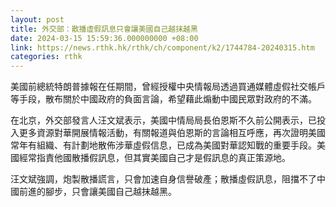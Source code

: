 ```yaml
---
layout: post
title: 外交部：散播虛假訊息只會讓美國自己越抹越黑
date: 2024-03-15 15:59:36.000000000 +08:00
link: https://news.rthk.hk/rthk/ch/component/k2/1744784-20240315.htm
categories: rthk
---
```


美國前總統特朗普據報在任期間，曾經授權中央情報局透過買通媒體虛假社交帳戶等手段，散布關於中國政府的負面言論，希望藉此煽動中國民眾對政府的不滿。

在北京，外交部發言人汪文斌表示，美國中情局局長伯恩斯不久前公開表示，已投入更多資源對華開展情報活動，有關報道與伯恩斯的言論相互呼應，再次證明美國常年有組織、有計劃地散佈涉華虛假信息，已成為美國對華認知戰的重要手段。美國經常指責他國散播假訊息，但其實美國自己才是假訊息的真正策源地。

汪文斌強調，炮製散播謊言，只會加速自身信譽破產；散播虛假訊息，阻擋不了中國前進的腳步，只會讓美國自己越抹越黑。
